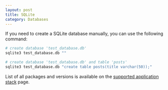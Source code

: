 ```yaml
---
layout: post
title: SQLite
category: Databases
---
```


If you need to create a SQLite database manually, you can use the following
command:

```bash
# create database 'test_database.db'
sqlite3 test_database.db ""

# create database 'test_database.db' and table 'posts'
sqlite3 test_database.db "create table posts(title varchar(50));"
```

List of all packages and versions is available on the [supported application stack](/docs/supported-stack.html) page.
